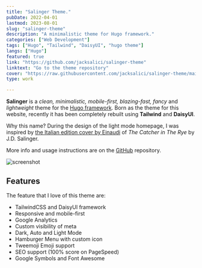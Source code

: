 ```yaml
---
title: "Salinger Theme."
pubDate: 2022-04-01
lastmod: 2023-08-01
slug: "salinger-theme"
description: "A minimalistic theme for Hugo framework."
categories: ["Web Development"]
tags: ["Hugo", "Tailwind", "DaisyUI", "hugo theme"]
langs: ["Hugo"]
featured: true
link: "https://github.com/jacksalici/salinger-theme"
linktext: "Go to the theme repository"
cover: "https://raw.githubusercontent.com/jacksalici/salinger-theme/main/images/tn.jpg"
type: work

---
```



__Salinger__ is a _clean, minimalistic, mobile-first, blazing-fast, fancy_ and _lightweight_ theme for the [Hugo framework](https://gohugo.io).
Born as the theme for this website, recently it has been completely rebuilt using __Tailwind__ and __DaisyUI__.

Why this name? During the design of the light mode homepage, I was inspired by [the Italian edition cover by Einaudi](https://duckduckgo.com/?q=il+giovane+holden+by+j.d.+salinger+einaudi+1961&t=h_&ia=images&iax=images&iaf=color%3AWhite) of _The Catcher in The Rye_ by J.D. Salinger.

More info and usage instructions are on the [GitHub](https://github.com/jacksalici/salinger-theme) repository.

![screenshot](https://raw.githubusercontent.com/jacksalici/salinger-theme/main/images/tn.jpg)

## Features

The feature that I love of this theme are:

- TailwindCSS and DaisyUI framework
- Responsive and mobile-first
- Google Analytics
- Custom visibility of meta
- Dark, Auto and Light Mode
- Hamburger Menu with custom icon
- Tweemoji Emoji support
- SEO support (100% score on PageSpeed)
- Google Symbols and Font Awesome
